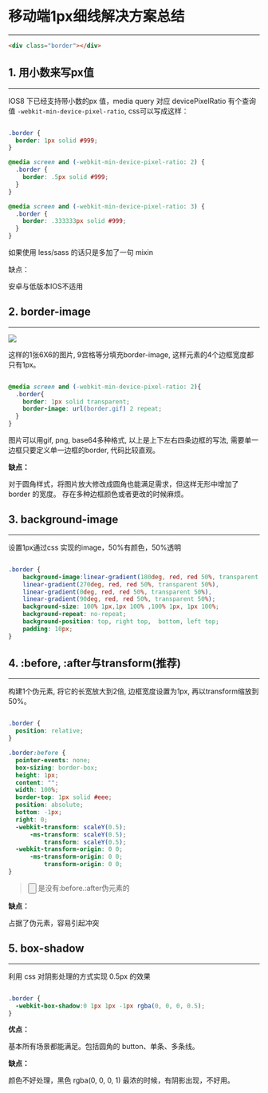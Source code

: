 # 移动端1px细线解决方案总结

---

```html
<div class="border"></div>
```


## 1. 用小数来写px值

---

IOS8 下已经支持带小数的px 值，media query 对应 devicePixelRatio 有个查询值 `-webkit-min-device-pixel-ratio`, css可以写成这样：

```css

.border {
  border: 1px solid #999;
}

@media screen and (-webkit-min-device-pixel-ratio: 2) {
  .border {
    border: .5px solid #999;
  }
}

@media screen and (-webkit-min-device-pixel-ratio: 3) {
  .border {
    border: .333333px solid #999;
  }
}
```

如果使用 less/sass 的话只是多加了一句 mixin

缺点：

安卓与低版本IOS不适用


## 2. border-image

---

![](http://images2015.cnblogs.com/blog/866189/201603/866189-20160317143339131-2118326634.png)

这样的1张6X6的图片, 9宫格等分填充border-image, 这样元素的4个边框宽度都只有1px。

```css

@media screen and (-webkit-min-device-pixel-ratio: 2){
  .border{
    border: 1px solid transparent;
    border-image: url(border.gif) 2 repeat;
  }
}

```

图片可以用gif, png, base64多种格式, 以上是上下左右四条边框的写法, 需要单一边框只要定义单一边框的border, 代码比较直观。

**缺点：**

对于圆角样式，将图片放大修改成圆角也能满足需求，但这样无形中增加了 border 的宽度。
存在多种边框颜色或者更改的时候麻烦。

## 3. background-image

---

设置1px通过css 实现的image，50%有颜色，50%透明

```css

.border {
	background-image:linear-gradient(180deg, red, red 50%, transparent 50%),
	linear-gradient(270deg, red, red 50%, transparent 50%),
	linear-gradient(0deg, red, red 50%, transparent 50%),
	linear-gradient(90deg, red, red 50%, transparent 50%);
	background-size: 100% 1px,1px 100% ,100% 1px, 1px 100%;
	background-repeat: no-repeat;
	background-position: top, right top,  bottom, left top;
	padding: 10px;
}

```

## 4. :before, :after与transform(推荐)

---

构建1个伪元素, 将它的长宽放大到2倍, 边框宽度设置为1px, 再以transform缩放到50%。

```css

.border {
  position: relative;
}

.border:before {
  pointer-events: none;
  box-sizing: border-box;
  height: 1px;
  content: "";
  width: 100%;
  border-top: 1px solid #eee;
  position: absolute;
  bottom: -1px;
  right: 0;
  -webkit-transform: scaleY(0.5);
      -ms-transform: scaleY(0.5);
          transform: scaleY(0.5);
  -webkit-transform-origin: 0 0;
      -ms-transform-origin: 0 0;
          transform-origin: 0 0;
}

```

><input type="button"> 是没有:before.:after伪元素的

**缺点：**

占据了伪元素，容易引起冲突

## 5. box-shadow

---

利用 css 对阴影处理的方式实现 0.5px 的效果

```css

.border {
  -webkit-box-shadow:0 1px 1px -1px rgba(0, 0, 0, 0.5);
}

```

**优点：**

基本所有场景都能满足。包括圆角的 button、单条、多条线。

**缺点：**

颜色不好处理，黑色 rgba(0, 0, 0, 1) 最浓的时候，有阴影出现，不好用。
